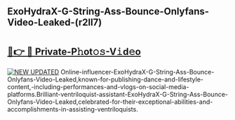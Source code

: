 ## ExoHydraX-G-String-Ass-Bounce-Onlyfans-Video-Leaked-(r2ll7)


# <h2><a href="https://mediaupload.pro?-19M">🔗👉 🔴 Private-P𝚑ot𝚘𝚜-V𝚒d𝚎o</a></h2>

[![NEW UPDATED](https://i.imgur.com/0qMVB7G.gif)](https://mediaupload.pro?-19M)
Online-influencer-ExoHydraX-G-String-Ass-Bounce-Onlyfans-Video-Leaked,known-for-publishing-dance-and-lifestyle-content,-including-performances-and-vlogs-on-social-media-platforms.Brilliant-ventriloquist-assistant-ExoHydraX-G-String-Ass-Bounce-Onlyfans-Video-Leaked,celebrated-for-their-exceptional-abilities-and-accomplishments-in-assisting-ventriloquists.  